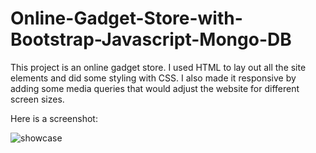 # Online-Gadget-Store-with-Bootstrap-Javascript-Mongo-DB

This  project is an online gadget store. I used HTML to lay out all the site elements and did some styling with CSS. I also made it responsive by adding some media queries that would adjust the website for different screen sizes.     

Here is a screenshot:

![showcase](https://user-images.githubusercontent.com/40691059/74457247-4ba75e00-4e88-11ea-8c53-549d73a01b02.PNG)


